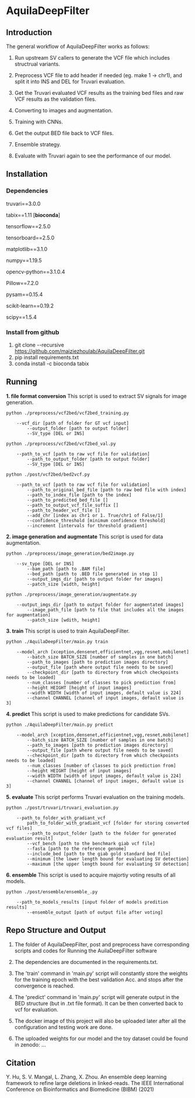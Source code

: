 # AquilaDeepFilter

## Introduction 
The general workflow of AquilaDeepFilter works as follows:

1. Run upstream SV callers to generate the VCF file which includes structrual variants.

2. Preprocess VCF file to add header if needed (eg. make 1 -> chr1), and split it into INS and DEL for Truvari evaluation.

3. Get the Truvari evaluated VCF results as the training bed files and raw VCF results as the validation files.  

4. Converting to images and augmentation.

5. Training with CNNs.

6. Get the output BED file back to VCF files.

7. Ensemble strategy.

8. Evaluate with Truvari again to see the performance of our model.

## Installation
### Dependencies
truvari==3.0.0

tabix==1.11 [**bioconda**]

tensorflow==2.5.0

tensorboard==2.5.0

matplotlib==3.1.0

numpy==1.19.5

opencv-python==3.1.0.4

Pillow==7.2.0

pysam==0.15.4

scikit-learn==0.19.2

scipy==1.5.4

### Install from github
1. git clone --recursive https://github.com/maiziezhoulab/AquilaDeepFilter.git
2. pip install requirements.txt
3. conda install -c bioconda tabix

## Running

**1. file format conversion**
      This script is used to extract SV signals for image generation.

	python ./preprocess/vcf2bed/vcf2bed_training.py 

		--vcf_dir [path of folder for GT vcf input]
            --output_folder [path to output folder]
            --SV_type [DEL or INS]

    python ./preprocess/vcf2bed/vcf2bed_val.py 

		--path_to_vcf [path to raw vcf file for validation]
            --path_to_output_folder [path to output folder]
            --SV_type [DEL or INS]

    python ./post/vcf2bed/bed2vcf.py 

		--path_to_vcf [path to raw vcf file for validation]
            --path_to_original_bed_file [path to raw bed file with index]
            --path_to_index_file [path to the index]
            --path_to_predicted_bed_file []
            --path_to_output_vcf_file_suffix []
            --path_to_header_vcf_file []
            --add_chr [index as chr1 or 1. True/chr1 of False/1]
            --confidence_threshold [minimum confidence threshold]
            --increment [intervals for threshold gradient]

**2. image generation and augmentate**
      This script is used for data augmentation.

	python ./preprocess/image_generation/bed2image.py 

		--sv_type [DEL or INS]
            --bam_path [path to .BAM file]
            --bed_path [path to .BED file generated in step 1]
            --output_imgs_dir [path to output folder for images]
            --patch_size [width, height]
    
    python ./preprocess/image_generation/augmentate.py 

		--output_imgs_dir [path to output folder for augmentated images]
            --image_path_file [path to file that includes all the images for augmentation]
            --patch_size [wdith, height]

**3. train**
      This script is used to train AquilaDeepFilter.  

	python ./AquilaDeepFilter/main.py train

		--model_arch [xception,densenet,efficientnet,vgg,resnet,mobilenet]
            --batch_size BATCH_SIZE [number of samples in one batch]
            --path_to_images [path to prediction images directory]
            --output_file [path where output file needs to be saved]
            --checkpoint_dir [path to directory from which checkpoints needs to be loaded]
            --num_classes [number of classes to pick prediction from]
            --height HEIGHT [height of input images]
            --width WIDTH [width of input images, default value is 224]
            --channel CHANNEL [channel of input images, default value is 3]

  
**4. predict**
      This script is used to make predictions for candidate SVs.  

	python ./AquilaDeepFilter/main.py predict

		--model_arch [xception,densenet,efficientnet,vgg,resnet,mobilenet]
            --batch_size BATCH_SIZE [number of samples in one batch]
            --path_to_images [path to prediction images directory]
            --output_file [path where output file needs to be saved]
            --checkpoint_dir [path to directory from which checkpoints needs to be loaded]
            --num_classes [number of classes to pick prediction from]
            --height HEIGHT [height of input images]
            --width WIDTH [width of input images, default value is 224]
            --channel CHANNEL [channel of input images, default value is 3]

**5. evaluate**
	This script performs Truvari evaluation on the training models.  

	python ./post/truvari/truvari_evaluation.py

		--path_to_folder_with_gradiant_vcf
            path_to_folder_with_gradiant_vcf [folder for storing converted vcf files]
            --path_to_output_folder [path to the folder for generated evaluation result]
            --vcf_bench [path to the benchmark giab vcf file]
            --fasta [path to the reference genome]
            --include_bed [path to the giab gold standard bed file]
            --minimum [the lower length bound for evaluating SV detection]
            --maximum [the upper length bound for evaluating SV detection]

**6. ensemble**
	This script is used to acquire majortiy voting results of all models.  

	python ./post/ensemble/ensemble_.py 

		--path_to_models_results [input folder of models predition results]
            --ensemble_output [path of output file after voting]

## Repo Structure and Output

1. The folder of AquilaDeepFilter, post and preprocess have corresponding scripts and codes for Running the AuilaDeepFilter software

2. The dependencies are documented in the requirements.txt.

3. The 'train' command in 'main.py' script will constantly store the weights for the training epoch with the best validation Acc. and stops after the convergence is reached.

4. The 'predict' command in 'main.py' script will generate output in the BED structure (but in .txt file format). It can be then converted back to vcf for evaluation.

5. The docker image of this project will also be uploaded later after all the configuration and testing work are done.

6. The uploaded weights for our model and the toy dataset could be found in zenodo: ...

Citation
--------
Y. Hu, S. V. Mangal, L. Zhang, X. Zhou. An ensemble deep learning framework to refine large deletions in linked-reads. The IEEE International Conference on Bioinformatics and Biomedicine (BIBM) (2021) 


